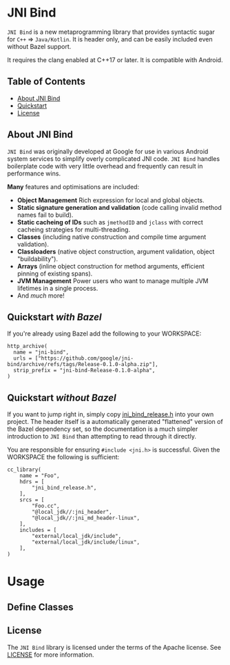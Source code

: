 # JNI Bind 
  
`JNI Bind` is a new metaprogramming library that provides syntactic sugar for `C++` => `Java/Kotlin`.  It is header only, and can be easily included even without Bazel support.

It requires the clang enabled at C++17 or later.  It is compatible with Android.

## Table of Contents
- [About JNI Bind](#about)
- [Quickstart](#quickstart)
- [License](#license)

<a name="about"></a>
## About JNI Bind
`JNI Bind` was originally developed at Google for use in various Android system services to simplify overly complicated JNI code.  `JNI Bind` handles boilerplate code with very little overhead and frequently can result in performance wins.

**Many** features and optimisations are included:
  - **Object Management** Rich expression for local and global objects.
  - **Static signature generation and validation** (code calling invalid method names fail to build).
  - **Static cacheing of IDs** such as `jmethodID` and `jclass` with correct cacheing strategies for multi-threading.
  - **Classes** (including native construction and compile time argument validation).
  - **Classloaders** (native object construction, argument validation, object "buildability").
  - **Arrays** (inline object construction for method arguments, efficient pinning of existing spans).
  - **JVM Management** Power users who want to manage multiple JVM lifetimes in a single process.
  - And *much* more!

<a name="quickstart_with_bazel"></a>
## Quickstart *with Bazel*

If you're already using Bazel add the following to your WORKSPACE:

```
http_archive(                                                                                        
  name = "jni-bind",                                                                                 
  urls = ["https://github.com/google/jni-bind/archive/refs/tags/Release-0.1.0-alpha.zip"],           
  strip_prefix = "jni-bind-Release-0.1.0-alpha",                                                     
)
```

<a name="quickstart_without_bazel"></a>
## Quickstart *without Bazel*

If you want to jump right in, simply copy [jni_bind_release.h](jni_bind_release.h) into your own project.  The header itself is a automatically generated "flattened" version of the Bazel dependency set, so the documentation is a much simpler introduction to `JNI Bind` than attempting to read through it directly.

You are responsible for ensuring `#include <jni.h>` is successful.  Given the WORKSPACE the following is sufficient:

```
cc_library(                                                                                          
    name = "Foo",                                                                                    
    hdrs = [                                                                                         
        "jni_bind_release.h",                                                                        
    ],                                                                                               
    srcs = [
        "Foo.cc",
        "@local_jdk//:jni_header",
        "@local_jdk//:jni_md_header-linux",                                                          
    ],                                                                                               
    includes = [                                                                                     
        "external/local_jdk/include",                                                                
        "external/local_jdk/include/linux",                                                          
    ],                                                                                               
)
```

<a name="Usage"></a>
# Usage

## Define Classes

<a name="license"></a>
## License
The `JNI Bind` library is licensed under the terms of the Apache license. See [LICENSE](LICENSE) for more information.
